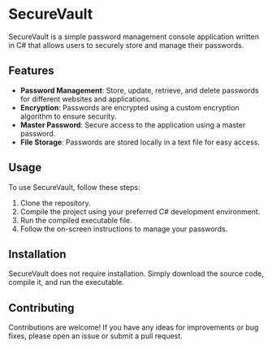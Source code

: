 # SecureVault

SecureVault is a simple password management console application written in C# that allows users to securely store and manage their passwords.

## Features

- **Password Management**: Store, update, retrieve, and delete passwords for different websites and applications.
- **Encryption**: Passwords are encrypted using a custom encryption algorithm to ensure security.
- **Master Password**: Secure access to the application using a master password.
- **File Storage**: Passwords are stored locally in a text file for easy access.

## Usage

To use SecureVault, follow these steps:

1. Clone the repository.
2. Compile the project using your preferred C# development environment.
3. Run the compiled executable file.
4. Follow the on-screen instructions to manage your passwords.

## Installation

SecureVault does not require installation. Simply download the source code, compile it, and run the executable.

## Contributing

Contributions are welcome! If you have any ideas for improvements or bug fixes, please open an issue or submit a pull request.
